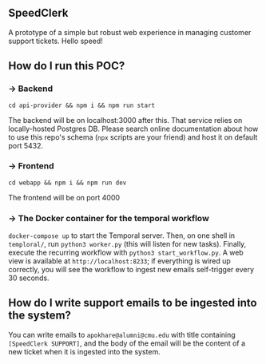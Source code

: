 <!-- # Code Challenge: Ticket Support Platform

## Objective
Design a ticket support platform similar to Zendesk. Users will send emails to a support email address. Each incoming email will be linked to an existing ticket if it belongs to a thread, or it will create a new ticket if it starts a new thread. The user should be able to update the status of a ticket, assign it to a user, and change the priority of the ticket. 


## Requirements
- Docker / Docker-compsoe
- Create a free Nylas account https://www.nylas.com/
- Create a dummy email address with either outlook or gmail / Or use your own
  
## Tasks

You are free to choose either Go, Python or Typescript for the API and any ORM of your choice. If you choose python we recommend FastAPI if you've work with it before. If you choose javascript/typescript we recommend nestjs + typeorm or prisma. For Go we recommend gin + entgo (or gorm but you will have to write more code)

#### Considerations
- A message will always have a thread id even if there is only one message in the thread.
- The nylas list messages api return all messages including received, sent but also drafts, etc. You might want to filter
- For this work effort yu can consider that a ticket can link to one thread only.


### Task 1 - Project Setup
1. **API Development:**
   - Develop an API that supports the following functionalities:
     - List all new tickets (Add filters to mask done tickets).
     - Update a ticket (status, assignee, priority).
     - List messages for a given ticket.
     - Connect a user's email inbox using Nylas.
     - Add a dockerfile and bring it in the docker compose file.
2. **Frontend Development:**
   - Develop a React web app that displays tickets.
   - When a ticket is clicked, display the corresponding thread.
   - The user should be able to update ticket statuses, assignee etc.

### Task 2 - Email Collection
1. **Workflow Scheduling:**
   - Use the Temporal SDK (Go/Python) to schedule a recurring workflow.
   - This workflow should fetch new messages or threads and ingest them into the system.
  
2. **Error Handling:**
   - Ensure no emails are lost.
   - Demonstrate handling of workflow failures and idempotency with emails.

### Task 3 -  Email Response
1. **API Endpoint:**
   - Add an API endpoint to enable users to respond to emails in a thread directly from the React app.

### Task 4 [BONUS] - Gring your imagination
   - What would you add to this app ? Show off your experience with LLMs or really anything that you can think of. It could also be some devops skills, CICD etc.

## Allowed Tools
- You are allowed to use any coding copilot or code generation tool.
- We recommend to use ChatGTP to generate mock messages and thread. 
- We recommend [Orval](https://orval.dev/) to generate React hooks for API calls.

## What's in there
- A Docker Compose file with:
  - A Postgres DB
  - Temporal server + UI
- A working React setup with:
  - React
  - Material-UI (MUI)
  - React Query (Feel free to use a different setup)

## Time Allocation
- **Total Time:** 6 hours

## Usefull commands
- Start docker-compose: `docker-compose up`
- Start the web app: `cd webapp && yarn dev` 

## Doc
- https://developer.nylas.com/docs/v3/quickstart/
- https://docs.temporal.io/

## Evaluation Criteria
- **Code Quality:** Clear, maintainable, and well-documented code.
- **Functionality:** Proper implementation of the required features.
- **Error Handling:** Robustness in handling edge cases and failures.
- **Testing:** We don;t expect you to fully bullet proof your app but show us some testing skills

## Submission Instructions
- **Repository:** Create a public GitHub repository for your project.
- **README:** Include a README file with setup instructions, explanations, and any assumptions made.
  
Good luck! -->


## SpeedClerk

A prototype of a simple but robust web experience in managing customer support tickets. Hello speed!

## How do I run this POC?

### -> Backend

`cd api-provider && npm i && npm run start`

The backend will be on localhost:3000 after this. That service relies on locally-hosted Postgres DB. Please search online documentation about how to use this repo's schema (`npx` scripts are your friend) and host it on default port 5432.

### -> Frontend

`cd webapp && npm i && npm run dev`

The frontend will be on port 4000

### -> The Docker container for the temporal workflow

`docker-compose up` to start the Temporal server. Then, on one shell in `temploral/`, run `python3 worker.py` (this will listen for new tasks). Finally, execute the recurring workflow with `python3 start_workflow.py`. A web view is available at `http://localhost:8233`; if everything is wired up correctly, you will see the workflow to ingest new emails self-trigger every 30 seconds.

## How do I write support emails to be ingested into the system?

You can write emails to `apokhare@alumni@cmu.edu` with title containing `[SpeedClerk SUPPORT]`, and the body of the email will be the content of a new ticket when it is ingested into the system. 